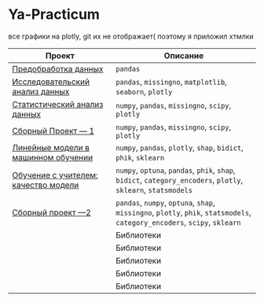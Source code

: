 # Ya-Practicum
все графики на plotly, git их не отображает( 
поэтому я приложил хтмлки

| Проект         | Описание   |
|----------------|------------|
| [Предобработка данных](https://nbviewer.org/github/GrishaTS/Ya-Practicum-DS/blob/1ba23669e5700193b14e2d0b0151e87c83fa0971/1.%20%D0%9F%D1%80%D0%B5%D0%B4%D0%BE%D0%B1%D1%80%D0%B0%D0%B1%D0%BE%D1%82%D0%BA%D0%B0%20%D0%B4%D0%B0%D0%BD%D0%BD%D1%8B%D1%85/data_preprocessing.ipynb) | `pandas` |
| [Исследовательский анализ данных](https://nbviewer.org/github/GrishaTS/Ya-Practicum-DS/blob/1ba23669e5700193b14e2d0b0151e87c83fa0971/2.%20%D0%98%D1%81%D1%81%D0%BB%D0%B5%D0%B4%D0%BE%D0%B2%D0%B0%D1%82%D0%B5%D0%BB%D1%8C%D1%81%D0%BA%D0%B8%D0%B9%20%D0%B0%D0%BD%D0%B0%D0%BB%D0%B8%D0%B7%20%D0%B4%D0%B0%D0%BD%D0%BD%D1%8B%D1%85/research_data_analysis.ipynb) | `pandas`, `missingno`, `matplotlib`, `seaborn`, `plotly` |
| [Статистический анализ данных](https://nbviewer.org/github/GrishaTS/Ya-Practicum-DS/blob/1ba23669e5700193b14e2d0b0151e87c83fa0971/3.%20%D0%A1%D1%82%D0%B0%D1%82%D0%B8%D1%81%D1%82%D0%B8%D1%87%D0%B5%D1%81%D0%BA%D0%B8%D0%B9%20%D0%B0%D0%BD%D0%B0%D0%BB%D0%B8%D0%B7%20%D0%B4%D0%B0%D0%BD%D0%BD%D1%8B%D1%85/statistical_data_analysis.ipynb) | `numpy`, `pandas`, `missingno`, `scipy`, `plotly` |
| [Сборный Проект — 1](https://nbviewer.org/github/GrishaTS/Ya-Practicum-DS/blob/1ba23669e5700193b14e2d0b0151e87c83fa0971/4.%20%D0%A1%D0%B1%D0%BE%D1%80%D0%BD%D1%8B%D0%B9%20%D0%9F%D1%80%D0%BE%D0%B5%D0%BA%D1%82%20%E2%80%94%201/combined_project_1.ipynb) | `numpy`, `pandas`, `missingno`, `scipy`, `plotly` |
| [Линейные модели в машинном обучении](https://nbviewer.org/github/GrishaTS/Ya-Practicum-DS/blob/1ba23669e5700193b14e2d0b0151e87c83fa0971/5.%20%D0%9B%D0%B8%D0%BD%D0%B5%D0%B9%D0%BD%D1%8B%D0%B5%20%D0%BC%D0%BE%D0%B4%D0%B5%D0%BB%D0%B8%20%D0%B2%20%D0%BC%D0%B0%D1%88%D0%B8%D0%BD%D0%BD%D0%BE%D0%BC%20%D0%BE%D0%B1%D1%83%D1%87%D0%B5%D0%BD%D0%B8%D0%B8/linear_models.ipynb) | `numpy`, `pandas`, `plotly`, `shap`, `bidict`, `phik`, `sklearn` |
| [Обучение с учителем: качество модели](https://nbviewer.org/github/GrishaTS/Ya-Practicum-DS/blob/main/6.%20%D0%9E%D0%B1%D1%83%D1%87%D0%B5%D0%BD%D0%B8%D0%B5%20%D1%81%20%D1%83%D1%87%D0%B8%D1%82%D0%B5%D0%BB%D0%B5%D0%BC%20%D0%BA%D0%B0%D1%87%D0%B5%D1%81%D1%82%D0%B2%D0%BE%20%D0%BC%D0%BE%D0%B4%D0%B5%D0%BB%D0%B8/supervised_learning.ipynb) | `numpy`, `optuna`, `pandas`, `phik`, `shap`, `bidict`, `category_encoders`, `plotly`, `sklearn`, `statsmodels` |
| [Сборный проект —2](https://nbviewer.org/github/GrishaTS/Ya-Practicum-DS/blob/1ba23669e5700193b14e2d0b0151e87c83fa0971/7.%20%D0%A1%D0%B1%D0%BE%D1%80%D0%BD%D1%8B%D0%B9%20%D0%BF%D1%80%D0%BE%D0%B5%D0%BA%D1%82%20%E2%80%942/combined_project_2.ipynb) | `pandas`, `numpy`, `optuna`, `shap`, `missingno`, `plotly`, `phik`, `statsmodels`, `category_encoders`, `scipy`, `sklearn` |
| []() | Библиотеки |
| []() | Библиотеки |
| []() | Библиотеки |
| []() | Библиотеки |
| []() | Библиотеки |
